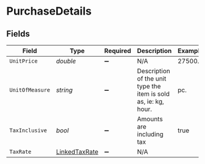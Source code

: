 # PurchaseDetails


## Fields

| Field                                                           | Type                                                            | Required                                                        | Description                                                     | Example                                                         |
| --------------------------------------------------------------- | --------------------------------------------------------------- | --------------------------------------------------------------- | --------------------------------------------------------------- | --------------------------------------------------------------- |
| `UnitPrice`                                                     | *double*                                                        | :heavy_minus_sign:                                              | N/A                                                             | 27500.5                                                         |
| `UnitOfMeasure`                                                 | *string*                                                        | :heavy_minus_sign:                                              | Description of the unit type the item is sold as, ie: kg, hour. | pc.                                                             |
| `TaxInclusive`                                                  | *bool*                                                          | :heavy_minus_sign:                                              | Amounts are including tax                                       | true                                                            |
| `TaxRate`                                                       | [LinkedTaxRate](../../Models/Components/LinkedTaxRate.md)       | :heavy_minus_sign:                                              | N/A                                                             |                                                                 |